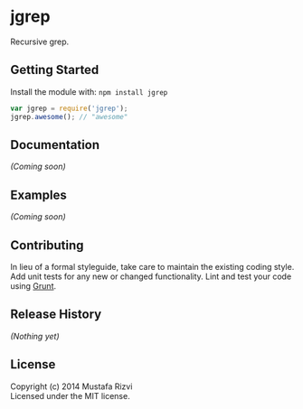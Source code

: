 # jgrep

Recursive grep.

## Getting Started
Install the module with: `npm install jgrep`

```javascript
var jgrep = require('jgrep');
jgrep.awesome(); // "awesome"
```

## Documentation
_(Coming soon)_

## Examples
_(Coming soon)_

## Contributing
In lieu of a formal styleguide, take care to maintain the existing coding style. Add unit tests for any new or changed functionality. Lint and test your code using [Grunt](http://gruntjs.com/).

## Release History
_(Nothing yet)_

## License
Copyright (c) 2014 Mustafa Rizvi  
Licensed under the MIT license.

